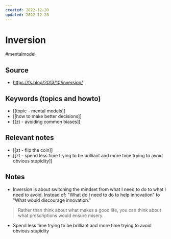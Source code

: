 ```yaml
---
created: 2022-12-20
updated: 2022-12-20
---
```

# Inversion

#mentalmodel

## Source
- https://fs.blog/2013/10/inversion/

## Keywords (topics and howto)
- [[topic - mental models]]
- [[how to make better decisions]]
- [[zt - avoiding common biases]]

## Relevant notes
- [[zt - flip the coin]]
- [[zt - spend less time trying to be brilliant and more time trying to avoid obvious stupidity]]

## Notes
- Inversion is about switching the mindset from what I need to do to what I need to avoid. Instead of: "What do I need to do to help innovation" to "What would discourage innovation."
> Rather than think about what makes a good life, you can think about what prescriptions would ensure misery.
- Spend less time trying to be brilliant and more time trying to avoid obvious stupidity